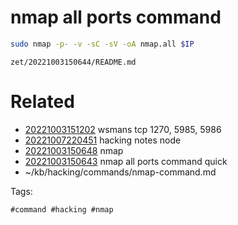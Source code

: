 # nmap all ports command
```bash
sudo nmap -p- -v -sC -sV -oA nmap.all $IP
```

` zet/20221003150644/README.md `

# Related

- [20221003151202](/zet/20221003151202/README.md) wsmans tcp 1270, 5985, 5986
- [20221007220451](/zet/20221007220451/README.md) hacking notes node
- [20221003150648](/zet/20221003150648/README.md) nmap
- [20221003150643](/zet/20221003150643/README.md) nmap all ports command quick
- ~/kb/hacking/commands/nmap-command.md

Tags:

    #command #hacking #nmap 
